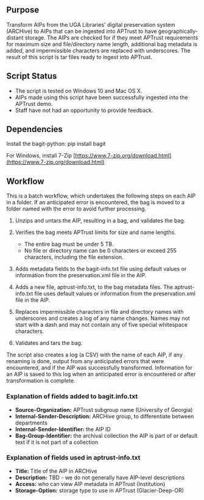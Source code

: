 ## Purpose

Transform AIPs from the UGA Libraries' digital preservation system (ARCHive) to AIPs that can be ingested into APTrust to have geographically-distant storage. The AIPs are checked for if they meet APTrust requirements for maximum size and file/directory name length, additional bag metadata is added, and impermissible characters are replaced with underscores. The result of this script is tar files ready to ingest into APTrust.

## Script Status

* The script is tested on Windows 10 and Mac OS X.
* AIPs made using this script have been successfully ingested into the APTrust demo.
* Staff have not had an opportunity to provide feedback.

## Dependencies

Install the bagit-python: pip install bagit

For Windows, install 7-Zip [https://www.7-zip.org/download.html](https://www.7-zip.org/download.html)

## Workflow

This is a batch workflow, which undertakes the following steps on each AIP in a folder. If an anticipated error is encountered, the bag is moved to a folder named with the error to avoid further processing.

1. Unzips and untars the AIP, resulting in a bag, and validates the bag.

2. Verifies the bag meets APTrust limits for size and name lengths.
   * The entire bag must be under 5 TB.
   * No file or directory name can be 0 characters or exceed 255 characters, including the file extension.
   
3. Adds metadata fields to the bagit-info.txt file using default values or information from the preservation.xml file in the AIP.

4. Adds a new file, aptrust-info.txt, to the bag metadata files. The aptrust-info.txt file uses default values or information from the preservation.xml file in the AIP.

5. Replaces impermissible characters in file and directory names with underscores and creates a log of any name changes. Names may not start with a dash and may not contain any of five special whitespace characters.

6. Validates and tars the bag.

The script also creates a log (a CSV) with the name of each AIP, if any renaming is done, output from any anticipated errors that were encountered, and if the AIP was successfully transformed. Information for an AIP is saved to this log when an anticipated error is encountered or after transformation is complete.

### Explanation of fields added to bagit.info.txt

* **Source-Organization:** APTrust subgroup name (University of Georgia)
* **Internal-Sender-Description:** ARCHive group, to differentiate between departments
* **Internal-Sender-Identifier:** the AIP ID
* **Bag-Group-Identifier:** the archival collection the AIP is part of or default text if it is not part of a collection

### Explanation of fields used in aptrust-info.txt

* **Title:** Title of the AIP in ARCHive
* **Description:** TBD - we do not generally have AIP-level descriptions
* **Access:** who can view AIP metadata in APTrust (Institution)
* **Storage-Option:** storage type to use in APTrust (Glacier-Deep-OR)
